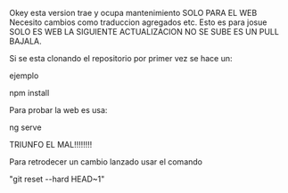 Okey esta version trae y ocupa mantenimiento SOLO PARA EL WEB 
Necesito cambios como traduccion agregados etc.
Esto es para josue SOLO ES WEB LA SIGUIENTE ACTUALIZACION NO SE SUBE ES UN PULL BAJALA.

Si se esta clonando el repositorio por primer vez se hace un:

ejemplo


npm install

Para probar la web es usa:

ng serve

TRIUNFO EL MAL!!!!!!!!

Para retrodecer un cambio lanzado usar el comando

"git reset --hard HEAD~1"